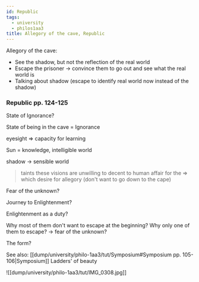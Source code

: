 ```yaml
---
id: Republic
tags:
  - university
  - philos1aa3
title: Allegory of the cave, Republic
---
```

Allegory of the cave:
- See the shadow, but not the reflection of the real world
- Escape the prisoner -> convince them to go out and see what the real world is
- Talking about shadow (escape to identify real world now instead of the shadow)

### Republic pp. 124-125

State of Ignorance?

State of being in the cave = Ignorance

eyesight => capacity for learning

Sun = knowledge, intelligible world

shadow -> sensible world

> taints these visions are unwilling to decent to human affair for the => which desire for allegory (don't want to go down to the cape)


Fear of the unknown?

Journey to Enlightenment?

Enlightenment as a duty?

Why most of them don't want to escape at the beginning?
Why only one of them to escape? -> fear of the unknown?

The form?

See also: [[dump/university/philo-1aa3/tut/Symposium#Symposium pp. 105-106|Symposium]] Ladders' of beauty

![[dump/university/philo-1aa3/tut/IMG_0308.jpg]]